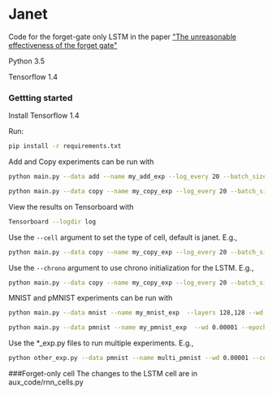 # Janet
Code for the forget-gate only LSTM in the paper ["The unreasonable effectiveness of the forget gate"](https://arxiv.org/abs/1804.04849)

Python 3.5

Tensorflow 1.4

### Gettting started

Install Tensorflow 1.4

Run:
```bash
pip install -r requirements.txt
```
Add and Copy experiments can be run with

```bash
python main.py --data add --name my_add_exp --log_every 20 --batch_size 50 --epochs 30 --wd 0.00001
```
```bash
python main.py --data copy --name my_copy_exp --log_every 20 --batch_size 50 --epochs 30 --wd 0.00001
```	

View the results on Tensorboard with
```bash
Tensorboard --logdir log
```

Use the ```--cell``` argument to set the type of cell, default is janet. E.g.,
```bash
python main.py --data copy --name my_copy_exp --log_every 20 --batch_size 50 --epochs 30 --cell lstm --wd 0.00001
```

Use the ```--chrono``` argument to use chrono initialization for the LSTM. E.g.,
```bash
python main.py --data copy --name my_copy_exp --log_every 20 --batch_size 50 --epochs 30 --cell lstm --chrono --wd 0.00001
```

MNIST and pMNIST experiments can be run with
```bash
python main.py --data mnist --name my_mnist_exp  --layers 128,128 --wd 0.00001 --epochs 100
```
```bash
python main.py --data pmnist --name my_pmnist_exp  --wd 0.00001 --epochs 100
```	

Use the *_exp.py files to run multiple experiments. E.g.,
```bash
python other_exp.py --data pmnist --name multi_pmnist --wd 0.00001 --cell lstm
```

###Forget-only cell
The changes to the LSTM cell are in aux_code/rnn_cells.py
